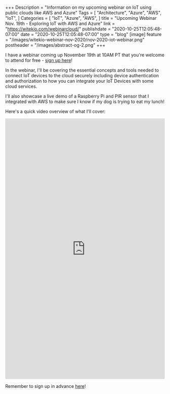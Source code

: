 +++
Description = "Information on my upcoming webinar on IoT using public clouds like AWS and Azure"
Tags = [
  "Architecture",
  "Azure",
  "AWS",
  "IoT",
]
Categories = [
  "IoT",
  "Azure",
  "AWS",
]
title = "Upcoming Webinar Nov. 19th - Exploring IoT with AWS and Azure"
link = "https://witekio.com/webinarcloud/"
publishdate = "2020-10-25T12:05:48-07:00"
date = "2020-10-25T12:05:48-07:00"
type = "blog"
[image]
    feature = "/images/witekio-webinar-nov-2020/nov-2020-iot-webinar.png"
    postheader = "/images/abstract-og-2.png"
+++

I have a webinar coming up November 19th at 10AM PT that you're welcome to attend for free - [sign up here](https://witekio.com/webinarcloud/)! 

In the webinar, I'll be covering the essential concepts and tools needed to connect IoT devices to the cloud securely including device authentication and authorization to how you can integrate your IoT Devices with some cloud services. 

I'll also showcase a live demo of a Raspberry Pi and PIR sensor that I integrated with AWS to make sure I know if my dog is trying to eat my lunch!
<!--more--> 

Here's a quick video overview of what I'll cover:

<iframe src="https://www.linkedin.com/embed/feed/update/urn:li:ugcPost:6725071287984750592" height="821" width="504" frameborder="0" allowfullscreen="" title="Embedded post"></iframe>

Remember to sign up in advance [here](https://witekio.com/webinarcloud/)!
